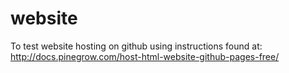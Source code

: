 # website
To test website hosting on github using instructions found at:
http://docs.pinegrow.com/host-html-website-github-pages-free/
